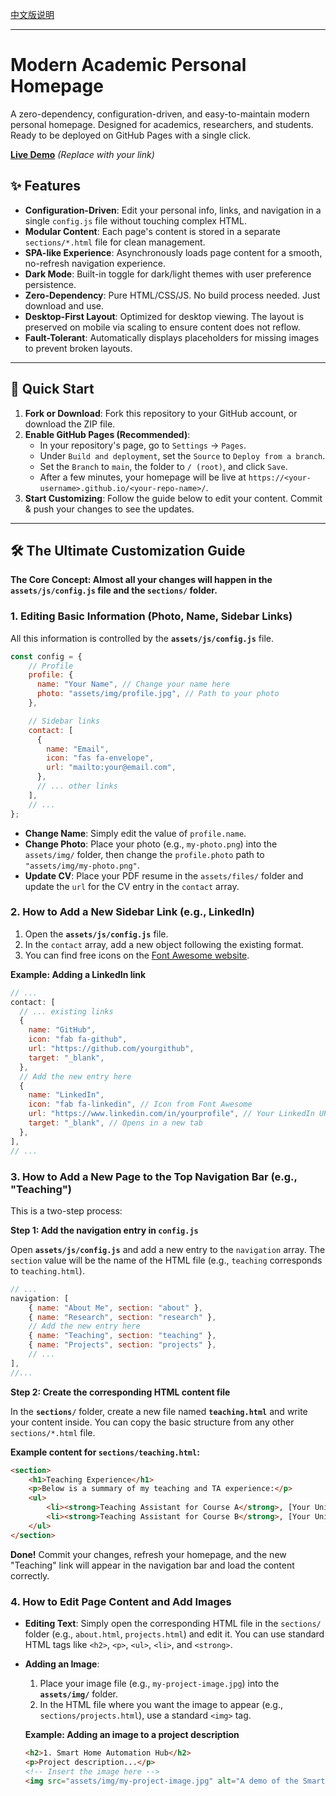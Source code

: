 [中文版说明](README_CN.md)

---

# Modern Academic Personal Homepage

A zero-dependency, configuration-driven, and easy-to-maintain modern personal homepage. Designed for academics, researchers, and students. Ready to be deployed on GitHub Pages with a single click.

**[Live Demo](https://your-github-username.github.io/your-repo-name/)**  _(Replace with your link)_

## ✨ Features

- **Configuration-Driven**: Edit your personal info, links, and navigation in a single `config.js` file without touching complex HTML.
- **Modular Content**: Each page's content is stored in a separate `sections/*.html` file for clean management.
- **SPA-like Experience**: Asynchronously loads page content for a smooth, no-refresh navigation experience.
- **Dark Mode**: Built-in toggle for dark/light themes with user preference persistence.
- **Zero-Dependency**: Pure HTML/CSS/JS. No build process needed. Just download and use.
- **Desktop-First Layout**: Optimized for desktop viewing. The layout is preserved on mobile via scaling to ensure content does not reflow.
- **Fault-Tolerant**: Automatically displays placeholders for missing images to prevent broken layouts.

---

## 🚀 Quick Start

1. **Fork or Download**: Fork this repository to your GitHub account, or download the ZIP file.
2. **Enable GitHub Pages (Recommended)**:
   - In your repository's page, go to `Settings` -> `Pages`.
   - Under `Build and deployment`, set the `Source` to `Deploy from a branch`.
   - Set the `Branch` to `main`, the folder to `/ (root)`, and click `Save`.
   - After a few minutes, your homepage will be live at `https://<your-username>.github.io/<your-repo-name>/`.
3. **Start Customizing**: Follow the guide below to edit your content. Commit & push your changes to see the updates.

---

## 🛠️ The Ultimate Customization Guide

**The Core Concept: Almost all your changes will happen in the `assets/js/config.js` file and the `sections/` folder.**

### 1. Editing Basic Information (Photo, Name, Sidebar Links)

All this information is controlled by the **`assets/js/config.js`** file.

```javascript
const config = {
    // Profile
    profile: {
      name: "Your Name", // Change your name here
      photo: "assets/img/profile.jpg", // Path to your photo
    },

    // Sidebar links
    contact: [
      {
        name: "Email",
        icon: "fas fa-envelope",
        url: "mailto:your@email.com",
      },
      // ... other links
    ],
    // ...
};
```

- **Change Name**: Simply edit the value of `profile.name`.
- **Change Photo**: Place your photo (e.g., `my-photo.png`) into the `assets/img/` folder, then change the `profile.photo` path to `"assets/img/my-photo.png"`.
- **Update CV**: Place your PDF resume in the `assets/files/` folder and update the `url` for the CV entry in the `contact` array.

### 2. How to Add a New Sidebar Link (e.g., LinkedIn)

1. Open the **`assets/js/config.js`** file.
2. In the `contact` array, add a new object following the existing format.
3. You can find free icons on the [Font Awesome website](https://fontawesome.com/search?m=free).

**Example: Adding a LinkedIn link**

```javascript
// ...
contact: [
  // ... existing links
  {
    name: "GitHub",
    icon: "fab fa-github",
    url: "https://github.com/yourgithub",
    target: "_blank",
  },
  // Add the new entry here
  {
    name: "LinkedIn",
    icon: "fab fa-linkedin", // Icon from Font Awesome
    url: "https://www.linkedin.com/in/yourprofile", // Your LinkedIn URL
    target: "_blank", // Opens in a new tab
  },
],
// ...
```

### 3. How to Add a New Page to the Top Navigation Bar (e.g., "Teaching")

This is a two-step process:

**Step 1: Add the navigation entry in `config.js`**

Open **`assets/js/config.js`** and add a new entry to the `navigation` array. The `section` value will be the name of the HTML file (e.g., `teaching` corresponds to `teaching.html`).

```javascript
// ...
navigation: [
    { name: "About Me", section: "about" },
    { name: "Research", section: "research" },
    // Add the new entry here
    { name: "Teaching", section: "teaching" },
    { name: "Projects", section: "projects" },
    // ...
],
//...
```

**Step 2: Create the corresponding HTML content file**

In the **`sections/`** folder, create a new file named **`teaching.html`** and write your content inside. You can copy the basic structure from any other `sections/*.html` file.

**Example content for `sections/teaching.html`:**

```html
<section>
    <h1>Teaching Experience</h1>
    <p>Below is a summary of my teaching and TA experience:</p>
    <ul>
        <li><strong>Teaching Assistant for Course A</strong>, [Your University], Fall 2023</li>
        <li><strong>Teaching Assistant for Course B</strong>, [Your University], Spring 2024</li>
    </ul>
</section>
```

**Done!** Commit your changes, refresh your homepage, and the new "Teaching" link will appear in the navigation bar and load the content correctly.

### 4. How to Edit Page Content and Add Images

- **Editing Text**: Simply open the corresponding HTML file in the `sections/` folder (e.g., `about.html`, `projects.html`) and edit it. You can use standard HTML tags like `<h2>`, `<p>`, `<ul>`, `<li>`, and `<strong>`.
- **Adding an Image**:

  1. Place your image file (e.g., `my-project-image.jpg`) into the **`assets/img/`** folder.
  2. In the HTML file where you want the image to appear (e.g., `sections/projects.html`), use a standard `<img>` tag.

  **Example: Adding an image to a project description**

  ```html
  <h2>1. Smart Home Automation Hub</h2>
  <p>Project description...</p>
  <!-- Insert the image here -->
  <img src="assets/img/my-project-image.jpg" alt="A demo of the Smart Home Hub">
  ```

